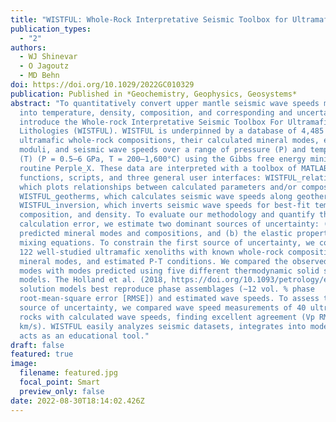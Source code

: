 ```yaml
---
title: "WISTFUL: Whole-Rock Interpretative Seismic Toolbox for Ultramafic Lithologies"
publication_types:
  - "2"
authors:
  - WJ Shinevar
  - O Jagoutz
  - MD Behn
doi: https://doi.org/10.1029/2022GC010329
publication: Published in *Geochemistry, Geophysics, Geosystems*
abstract: "To quantitatively convert upper mantle seismic wave speeds measured
  into temperature, density, composition, and corresponding and uncertainty, we
  introduce the Whole-rock Interpretative Seismic Toolbox For Ultramafic
  Lithologies (WISTFUL). WISTFUL is underpinned by a database of 4,485
  ultramafic whole-rock compositions, their calculated mineral modes, elastic
  moduli, and seismic wave speeds over a range of pressure (P) and temperature
  (T) (P = 0.5–6 GPa, T = 200–1,600°C) using the Gibbs free energy minimization
  routine Perple_X. These data are interpreted with a toolbox of MATLAB®
  functions, scripts, and three general user interfaces: WISTFUL_relations,
  which plots relationships between calculated parameters and/or composition;
  WISTFUL_geotherms, which calculates seismic wave speeds along geotherms; and
  WISTFUL_inversion, which inverts seismic wave speeds for best-fit temperature,
  composition, and density. To evaluate our methodology and quantify the forward
  calculation error, we estimate two dominant sources of uncertainty: (a) the
  predicted mineral modes and compositions, and (b) the elastic properties and
  mixing equations. To constrain the first source of uncertainty, we compiled
  122 well-studied ultramafic xenoliths with known whole-rock compositions,
  mineral modes, and estimated P-T conditions. We compared the observed mineral
  modes with modes predicted using five different thermodynamic solid solution
  models. The Holland et al. (2018, https://doi.org/10.1093/petrology/egy048)
  solution models best reproduce phase assemblages (∼12 vol. % phase
  root-mean-square error [RMSE]) and estimated wave speeds. To assess the second
  source of uncertainty, we compared wave speed measurements of 40 ultramafic
  rocks with calculated wave speeds, finding excellent agreement (Vp RMSE = 0.11
  km/s). WISTFUL easily analyzes seismic datasets, integrates into modeling, and
  acts as an educational tool."
draft: false
featured: true
image:
  filename: featured.jpg
  focal_point: Smart
  preview_only: false
date: 2022-08-30T18:14:02.426Z
---
```

